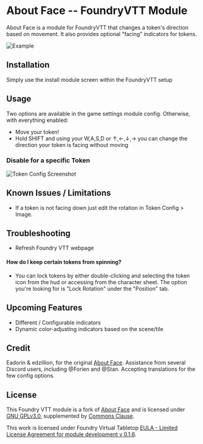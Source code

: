 # About Face -- FoundryVTT Module
About Face is a module for FoundryVTT that changes a token's direction based on movement. It also provides optional "facing" indicators for tokens.

![Example](https://github.com/League-of-Foundry-Developers/about-face/raw/master/AboutFace-Demo.gif)

## Installation
Simply use the install module screen within the FoundryVTT setup

## Usage
Two options are available in the game settings module config. Otherwise, with everything enabled:
- Move your token!
- Hold SHIFT and using your W,A,S,D or &#8593;,&#8592;,&#8595;,&#8594; you can change the direction your token is facing without moving

### Disable for a specific Token
![Token Config Screenshot](https://raw.githubusercontent.com/League-of-Foundry-Developers/about-face/master/screenshot.PNG)

## Known Issues / Limitations
- If a token is not facing down just edit the rotation in Token Config > Image.

## Troubleshooting
- Refresh Foundry VTT webpage

#### How do I keep certain tokens from spinning?
- You can lock tokens by either double-clicking and selecting the token icon from the hud or accessing from the character sheet. The option you're looking for is "Lock Rotation" under the "Position" tab.

## Upcoming Features
- Different / Configurable indicators
- Dynamic color-adjusting indicators based on the scene/tile

## Credit
Eadorin & edzillion, for the original [About Face](https://github.com/League-of-Foundry-Developers/about-face).
Assistance from several Discord users, including @Forien and @Stan. Accepting translations for the few config options.

## License
This Foundry VTT module is a fork of [About Face](https://github.com/League-of-Foundry-Developers/about-face) and is licensed under [GNU GPLv3.0](https://www.gnu.org/licenses/gpl-3.0.en.html), supplemented by [Commons Clause](https://commonsclause.com/).

This work is licensed under Foundry Virtual Tabletop [EULA - Limited License Agreement for module development v 0.1.6](http://foundryvtt.com/pages/license.html).
